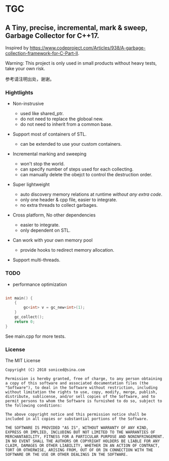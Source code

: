 # TGC

## A Tiny, precise, incremental, mark & sweep, Garbage Collector for C++17.

Inspired by https://www.codeproject.com/Articles/938/A-garbage-collection-framework-for-C-Part-II.

Warning: This project is only used in small products without heavy tests, take your own risk. 

参考请注明出处，谢谢。

### Hightlights
- Non-instrusive
    - used like shared_ptr.
    - do not need to replace the globoal new.
    - do not need to inherit from a common base.    
    
- Support most of containers of STL.    
    - can be extended to use your custom containers.

- Incremental marking and sweeping
    - won't stop the world.
    - can specify number of steps used for each collecting.
    - can manually delete the obejct to control the destruction order.

- Super lightweight
    - auto discovery memory relations at runtime *without any extra code*.
    - only one header & cpp file, easier to integrate.
    - no extra threads to collect garbages.
    
- Cross platform, No other dependencies
    - easier to integrate.
    - only dependent on STL.
    
- Can work with your own memory pool
    - provide hooks to redirect memory allocation.
    
- Support multi-threads.

### TODO
- performance optimization

``` c++

int main() { 
    {
        gc<int> v = gc_new<int>(1);
    }
    gc_collect();    
    return 0;
}

```
See main.cpp for more tests.

### License

The MIT License

```
Copyright (C) 2018 soniced@sina.com

Permission is hereby granted, free of charge, to any person obtaining a copy of this software and associated documentation files (the "Software"), to deal in the Software without restriction, including without limitation the rights to use, copy, modify, merge, publish, distribute, sublicense, and/or sell copies of the Software, and to permit persons to whom the Software is furnished to do so, subject to the following conditions:

The above copyright notice and this permission notice shall be included in all copies or substantial portions of the Software.

THE SOFTWARE IS PROVIDED "AS IS", WITHOUT WARRANTY OF ANY KIND, EXPRESS OR IMPLIED, INCLUDING BUT NOT LIMITED TO THE WARRANTIES OF MERCHANTABILITY, FITNESS FOR A PARTICULAR PURPOSE AND NONINFRINGEMENT. IN NO EVENT SHALL THE AUTHORS OR COPYRIGHT HOLDERS BE LIABLE FOR ANY CLAIM, DAMAGES OR OTHER LIABILITY, WHETHER IN AN ACTION OF CONTRACT, TORT OR OTHERWISE, ARISING FROM, OUT OF OR IN CONNECTION WITH THE SOFTWARE OR THE USE OR OTHER DEALINGS IN THE SOFTWARE.
```
